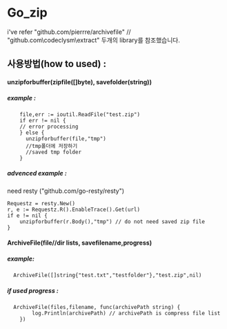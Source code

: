 # Go_zip
i've refer "github.com/pierrre/archivefile" //  "github.com\codeclysm\extract"
두개의 library를 참조했습니다.

## 사용방법(how to used) :
#### unzipforbuffer(zipfile([]byte), savefolder(string))
##### example :
```
    file,err := ioutil.ReadFile("test.zip")
    if err != nil {
    // error processing
    } else {
      unzipforbuffer(file,"tmp")
      //tmp폴더에 저장하기 
      //saved tmp folder
    }
```
##### advenced example :
need resty ("github.com/go-resty/resty")
```
Requestz = resty.New()
r, e := Requestz.R().EnableTrace().Get(url)
if e != nil {
	unzipforbuffer(r.Body(),"tmp") // do not need saved zip file
}
```
    
#### ArchiveFile(file//dir lists, savefilename,progress)
 ##### example:
  ```
    ArchiveFile([]string{"test.txt","testfolder"},"test.zip",nil) 
  ```
  ##### if used progress :
  ```
    ArchiveFile(files,filename, func(archivePath string) {
		  log.Println(archivePath) // archivePath is compress file list
	  })
  ```
